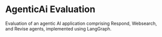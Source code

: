 # AgenticAi Evaluation
Evaluation of an agentic AI application comprising Respond, Websearch, and Revise agents, implemented using LangGraph.
